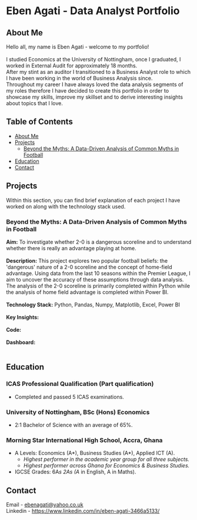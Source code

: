 # Eben Agati - Data Analyst Portfolio
## About Me

Hello all, my name is Eben Agati - welcome to my portfolio!<br/><br/>
I studied Economics at the University of Nottingham, once I graduated, I worked in External Audit for approximately 18 months.<br/> After my stint as an auditor I transitioned to a Business Analyst role to which I have been working in the world of Business Analysis since.<br/>
Throughout my career I have always loved the data analysis segments of my roles therefore I have decided to create this portfolio in order to showcase my skills, improve my skillset and to derive interesting insights about topics that I love.

## Table of Contents
- [About Me](#About-Me)
- [Projects](#Projects)
  - [Beyond the Myths: A Data-Driven Analysis of Common Myths in Football](#Beyond-the-Myth:-A-Data-Driven-Analysis-of-Common-Myths-in-Football)
- [Education](#Education)
- [Contact](#Contact)

## Projects
Within this section, you can find brief explanation of each project I have worked on along with the technology stack used.

### Beyond the Myths: A Data-Driven Analysis of Common Myths in Football
**Aim:** To investigate whether 2-0 is a dangerous scoreline and to understand whether there is really an advantage playing at home.<br/><br/>
**Description:** This project explores two popular football beliefs: the 'dangerous' nature of a 2-0 scoreline and the concept of home-field advantage. Using data from the last 10 seasons within the Premier League, I aim to uncover the accuracy of these assumptions through data analysis. The analysis of the 2-0 scoreline is primarily completed within Python while the analysis of home field advantage is completed within Power BI. <br/><br/>
**Technology Stack:** Python, Pandas, Numpy, Matplotlib, Excel, Power BI <br/><br/>
**Key Insights:** <br/><br/>
**Code:** <br/><br/>
**Dashboard:** <br/><br/>

## Education

### ICAS Professional Qualification (Part qualification)                                     
- Completed and passed 5 ICAS examinations.
### University of Nottingham, BSc (Hons) Economics                                           
- 2:1 Bachelor of Science with an average of 65%.
### Morning Star International High School, Accra, Ghana                                                     
- A Levels: Economics (A*), Business Studies (A*), Applied ICT (A).                                             
  - _Highest performer in the academic year group for all three subjects._
  - _Highest performer across Ghana for Economics & Business Studies._
- IGCSE Grades: 6A*s 2As (A* in English, A in Maths).                                                        


## Contact
Email - ebenagati@yahoo.co.uk<br/>
Linkedin - https://www.linkedin.com/in/eben-agati-3466a5133/
